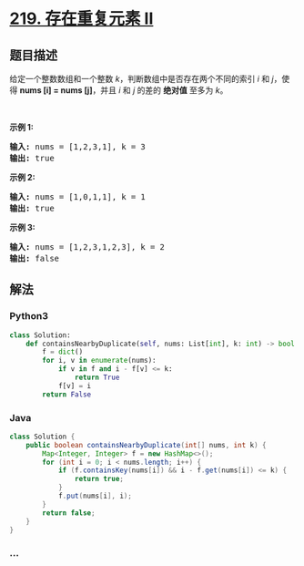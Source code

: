 # [219. 存在重复元素 II](https://leetcode-cn.com/problems/contains-duplicate-ii)



## 题目描述

<!-- 这里写题目描述 -->

<p>给定一个整数数组和一个整数&nbsp;<em>k</em>，判断数组中是否存在两个不同的索引<em>&nbsp;i</em>&nbsp;和<em>&nbsp;j</em>，使得&nbsp;<strong>nums [i] = nums [j]</strong>，并且 <em>i</em> 和 <em>j</em>&nbsp;的差的 <strong>绝对值</strong> 至多为 <em>k</em>。</p>

<p>&nbsp;</p>

<p><strong>示例&nbsp;1:</strong></p>

<pre><strong>输入:</strong> nums = [1,2,3,1], k<em> </em>= 3
<strong>输出:</strong> true</pre>

<p><strong>示例 2:</strong></p>

<pre><strong>输入: </strong>nums = [1,0,1,1], k<em> </em>=<em> </em>1
<strong>输出:</strong> true</pre>

<p><strong>示例 3:</strong></p>

<pre><strong>输入: </strong>nums = [1,2,3,1,2,3], k<em> </em>=<em> </em>2
<strong>输出:</strong> false</pre>


## 解法

<!-- 这里可写通用的实现逻辑 -->

<!-- tabs:start -->

### **Python3**

<!-- 这里可写当前语言的特殊实现逻辑 -->

```python
class Solution:
    def containsNearbyDuplicate(self, nums: List[int], k: int) -> bool:
        f = dict()
        for i, v in enumerate(nums):
            if v in f and i - f[v] <= k:
                return True
            f[v] = i
        return False
```

### **Java**

<!-- 这里可写当前语言的特殊实现逻辑 -->

```java
class Solution {
    public boolean containsNearbyDuplicate(int[] nums, int k) {
        Map<Integer, Integer> f = new HashMap<>();
        for (int i = 0; i < nums.length; i++) {
            if (f.containsKey(nums[i]) && i - f.get(nums[i]) <= k) {
                return true;
            }
            f.put(nums[i], i);
        }
        return false;      
    }
}
```

### **...**

```

```

<!-- tabs:end -->
